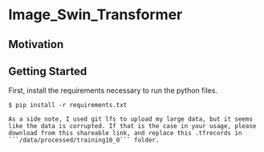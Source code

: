 # Image_Swin_Transformer

## Motivation

## Getting Started

First, install the requirements necessary to run the python files.

```
$ pip install -r requirements.txt

As a side note, I used git lfs to upload my large data, but it seems like the data is corrupted. If that is the case in your usage, please download from this shareable link, and replace this .tfrecords in ```/data/processed/training10_0``` folder.

